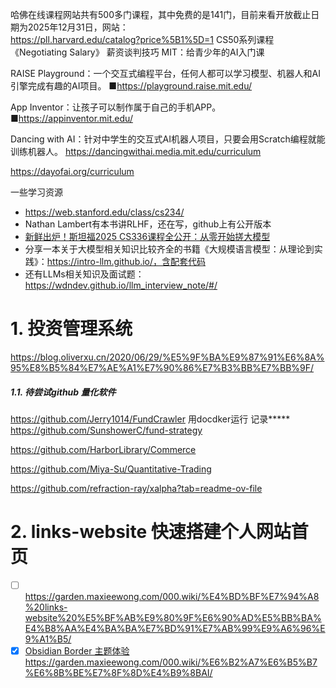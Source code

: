 哈佛在线课程网站共有500多门课程，其中免费的是141门，目前来看开放截止日期为2025年12月31日，网站：  
https://pll.harvard.edu/catalog?price%5B1%5D=1
CS50系列课程
《Negotiating Salary》 薪资谈判技巧
MIT：给青少年的AI入门课

RAISE Playground：一个交互式编程平台，任何人都可以学习模型、机器人和AI引擎完成有趣的AI项目。
■https://playground.raise.mit.edu/

App Inventor：让孩子可以制作属于自己的手机APP。
■https://appinventor.mit.edu/

Dancing with AI：针对中学生的交互式AI机器人项目，只要会用Scratch编程就能训练机器人。
https://dancingwithai.media.mit.edu/curriculum

https://dayofai.org/curriculum

一些学习资源
- https://web.stanford.edu/class/cs234/
- Nathan Lambert有本书讲RLHF，还在写，github上有公开版本
- [新鲜出炉！斯坦福2025 CS336课程全公开：从零开始搓大模型](https://mp.weixin.qq.com/s/QtBvFInkl3UDPdpRHp67_w)
- 分享一本关于大模型相关知识比较齐全的书籍《大规模语言模型：从理论到实践》：https://intro-llm.github.io/，含配套代码
- 还有LLMs相关知识及面试题：https://wdndev.github.io/llm_interview_note/#/

# 1. 投资管理系统
https://blog.oliverxu.cn/2020/06/29/%E5%9F%BA%E9%87%91%E6%8A%95%E8%B5%84%E7%AE%A1%E7%90%86%E7%B3%BB%E7%BB%9F/
##### 1.1. 待尝试github 量化软件
https://github.com/Jerry1014/FundCrawler
用docdker运行 记录*****
https://github.com/SunshowerC/fund-strategy

https://github.com/HarborLibrary/Commerce

https://github.com/Miya-Su/Quantitative-Trading

https://github.com/refraction-ray/xalpha?tab=readme-ov-file
# 2. links-website 快速搭建个人网站首页
- [ ] https://garden.maxieewong.com/000.wiki/%E4%BD%BF%E7%94%A8%20links-website%20%E5%BF%AB%E9%80%9F%E6%90%AD%E5%BB%BA%E4%B8%AA%E4%BA%BA%E7%BD%91%E7%AB%99%E9%A6%96%E9%A1%B5/
- [x] [Obsidian Border 主题体验](https://garden.maxieewong.com/000.wiki/Obsidian%20Border%20%E4%B8%BB%E9%A2%98%E4%BD%93%E9%AA%8C/)
https://garden.maxieewong.com/000.wiki/%E6%B2%A7%E6%B5%B7%E6%8B%BE%E7%8F%8D%E4%B9%8BAI/
